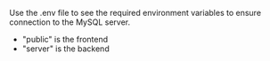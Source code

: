 Use the .env file to see the required environment variables to ensure connection to the MySQL server.
* "public" is the frontend 
* "server" is the backend

